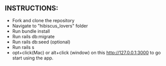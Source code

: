 ## INSTRUCTIONS:

* Fork and clone the repository
* Navigate to "hibiscus_lovers" folder
* Run bundle install
* Run rails db:migrate
* Run rails db:seed (optional)
* Run rails s 
* opt+click(Mac) or alt+click (window) on this http://127.0.0.1:3000 to go start using the app.






